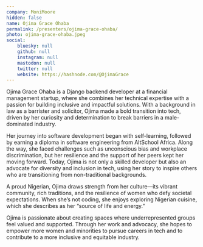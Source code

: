 ```yaml
---
company: MoniMoore
hidden: false
name: Ojima Grace Ohaba
permalink: /presenters/ojima-grace-ohaba/
photo: ojima-grace-ohaba.jpeg
social:
    bluesky: null
    github: null
    instagram: null
    mastodon: null
    twitter: null
    website: https://hashnode.com/@OjimaGrace
---
```


Ojima Grace Ohaba is a Django backend developer at a financial management startup, where she combines her technical expertise with a passion for building inclusive and impactful solutions. With a background in law as a barrister and solicitor, Ojima made a bold transition into tech, driven by her curiosity and determination to break barriers in a male-dominated industry.

Her journey into software development began with self-learning, followed by earning a diploma in software engineering from AltSchool Africa. Along the way, she faced challenges such as unconscious bias and workplace discrimination, but her resilience and the support of her peers kept her moving forward. Today, Ojima is not only a skilled developer but also an advocate for diversity and inclusion in tech, using her story to inspire others who are transitioning from non-traditional backgrounds.

A proud Nigerian, Ojima draws strength from her culture—its vibrant community, rich traditions, and the resilience of women who defy societal expectations. When she’s not coding, she enjoys exploring Nigerian cuisine, which she describes as her “source of life and energy.”

Ojima is passionate about creating spaces where underrepresented groups feel valued and supported. Through her work and advocacy, she hopes to empower more women and minorities to pursue careers in tech and to contribute to a more inclusive and equitable industry.
